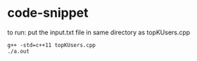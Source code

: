 # code-snippet
to run:
put the input.txt file in same directory as topKUsers.cpp

<code>g++ -std=c++11 topKUsers.cpp </code><br>
<code>./a.out </code>
